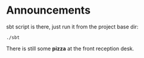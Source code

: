Announcements
=============

sbt script is there, just run it from the project base dir:

    ./sbt

There is still some **pizza** at the front reception desk.